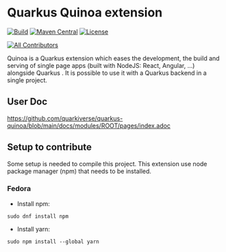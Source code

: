 # Quarkus Quinoa extension

[![Build](https://github.com/quarkiverse/quarkus-quinoa/workflows/Build/badge.svg)](https://github.com/quarkiverse/quarkus-quinoa/actions?query=workflow%3ABuild)
[![Maven Central](https://img.shields.io/maven-central/v/io.quarkiverse.quinoa/quarkus-quinoa.svg?label=Maven%20Central)](https://search.maven.org/artifact/io.quarkiverse.quinoa/quarkus-quinoa)
[![License](https://img.shields.io/badge/License-Apache%202.0-blue.svg)](https://opensource.org/licenses/Apache-2.0)

<!-- ALL-CONTRIBUTORS-BADGE:START - Do not remove or modify this section -->
[![All Contributors](https://img.shields.io/badge/all_contributors-2-orange.svg?style=flat-square)](#contributors-)
<!-- ALL-CONTRIBUTORS-BADGE:END -->

Quinoa is a Quarkus extension which eases the development, the build and serving of single page apps (built with NodeJS: React, Angular, …) alongside Quarkus . It is possible to use it with a Quarkus backend in a single project.

## User Doc

https://github.com/quarkiverse/quarkus-quinoa/blob/main/docs/modules/ROOT/pages/index.adoc

## Setup to contribute

Some setup is needed to compile this project. This extension use node package manager (npm) that 
needs to be installed.

### Fedora

* Install npm:

`sudo dnf install npm`

* Install yarn:

`sudo npm install --global yarn`